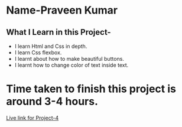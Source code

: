 # Name-Praveen Kumar 

 ## What I Learn in this Project-


- I learn Html and Css in depth.
- I learn Css flexbox. 
- I learnt about how to make beautiful buttons.
- I learnt how to change color of text inside text.



# Time taken to finish this project is around 3-4 hours.

[Live link for Project-4](https://chimerical-cactus-6cf77d.netlify.app/)


